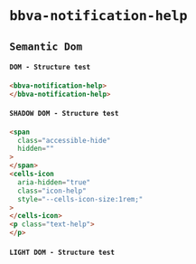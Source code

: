 # `bbva-notification-help`

## `Semantic Dom`

####   `DOM - Structure test`

```html
<bbva-notification-help>
</bbva-notification-help>

```

####   `SHADOW DOM - Structure test`

```html
<span
  class="accessible-hide"
  hidden=""
>
</span>
<cells-icon
  aria-hidden="true"
  class="icon-help"
  style="--cells-icon-size:1rem;"
>
</cells-icon>
<p class="text-help">
</p>

```

####   `LIGHT DOM - Structure test`

```html

```


